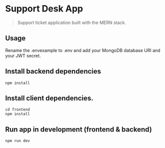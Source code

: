 # Support Desk App
> Support ticket application built with the MERN stack.

## Usage
Rename the .envexample to .env and add your MongoDB database URI and your JWT secret.

## Install backend dependencies

```
npm install

```

## Install client dependencies.
```
cd frontend
npm install
```

## Run app in development (frontend & backend)
 ```
npm run dev
```
